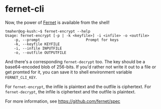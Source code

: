 fernet-cli
==========

Now, the power of [Fernet](https://github.com/fernet/spec) is
available from the shell!

```
tmaher@og-kush:~$ fernet-encrypt --help
Usage: fernet-encrypt [-p | -k <keyfile>] -i <infile> -o <outfile>
    -p, --prompt                     Prompt for keys
    -k, --keyfile KEYFILE
    -i, --infile INPUTFILE
    -o, --outfile OUTPUTFILE
```

And there's a corresponding `fernet-decrypt` too.  The key should be a
base64-encoded blob of 256-bits.  If you'd rather not write it out to
a file or get promted for it, you can save it to shell environment
variable `FERNET_CLI_KEY`.

For `fernet-encrypt`, the infile is plaintext and the outfile is
ciphertext.  For `fernet-decrypt`, the infile is ciphertext and the
outfile is plaintext.  

For more information, see https://github.com/fernet/spec
